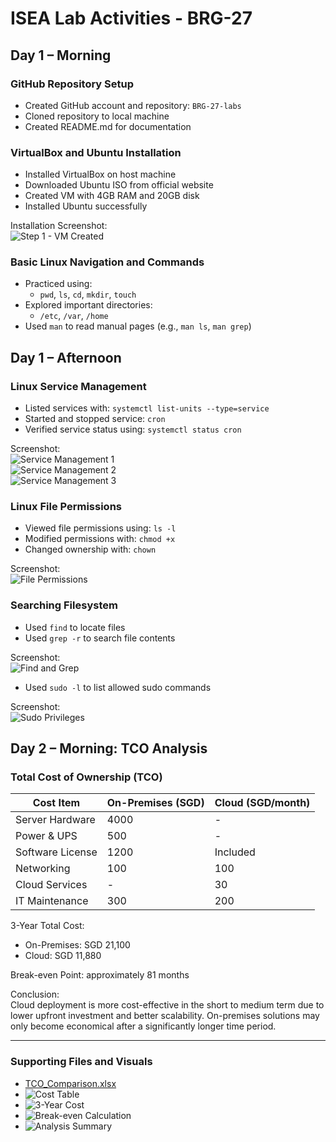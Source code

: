# ISEA Lab Activities - BRG-27

## Day 1 – Morning

### GitHub Repository Setup
- Created GitHub account and repository: `BRG-27-labs`
- Cloned repository to local machine
- Created README.md for documentation

### VirtualBox and Ubuntu Installation
- Installed VirtualBox on host machine
- Downloaded Ubuntu ISO from official website
- Created VM with 4GB RAM and 20GB disk
- Installed Ubuntu successfully

Installation Screenshot:  
![Step 1 - VM Created](screenshots/day1-install/step1-virtualbox-created.png)

### Basic Linux Navigation and Commands
- Practiced using:
  - `pwd`, `ls`, `cd`, `mkdir`, `touch`
- Explored important directories:
  - `/etc`, `/var`, `/home`
- Used `man` to read manual pages (e.g., `man ls`, `man grep`)

## Day 1 – Afternoon

### Linux Service Management
- Listed services with: `systemctl list-units --type=service`
- Started and stopped service: `cron`
- Verified service status using: `systemctl status cron`

Screenshot:  
![Service Management 1](screenshots/day1-install/step1-service-list1.png)  
![Service Management 2](screenshots/day1-install/step1-service-list2.png)  
![Service Management 3](screenshots/day1-install/step1-service-list3.png)

### Linux File Permissions
- Viewed file permissions using: `ls -l`
- Modified permissions with: `chmod +x`
- Changed ownership with: `chown`

Screenshot:  
![File Permissions](screenshots/day1-install/step2-permission-change.png)

### Searching Filesystem
- Used `find` to locate files
- Used `grep -r` to search file contents

Screenshot:  
![Find and Grep](screenshots/day1-install/step3-find-and-grep.png)



- Used `sudo -l` to list allowed sudo commands

Screenshot:  
![Sudo Privileges](screenshots/day2-afternoon/step3-sudo-check.png)
## Day 2 – Morning: TCO Analysis

### Total Cost of Ownership (TCO)

| Cost Item         | On-Premises (SGD) | Cloud (SGD/month) |
|-------------------|-------------------|-------------------|
| Server Hardware   | 4000              | -                 |
| Power & UPS       | 500               | -                 |
| Software License  | 1200              | Included          |
| Networking        | 100               | 100               |
| Cloud Services    | -                 | 30                |
| IT Maintenance    | 300               | 200               |

3-Year Total Cost:
- On-Premises: SGD 21,100
- Cloud: SGD 11,880

Break-even Point: approximately 81 months

Conclusion:  
Cloud deployment is more cost-effective in the short to medium term due to lower upfront investment and better scalability. On-premises solutions may only become economical after a significantly longer time period.

---

### Supporting Files and Visuals

- [TCO_Comparison.xlsx](./TCO_Comparison.xlsx)
- ![Cost Table](./tco-01-cost-table.png)
- ![3-Year Cost](./tco-02-total-3year-cost.png)
- ![Break-even Calculation](./tco-03-break-even.png)
- ![Analysis Summary](./tco-04-analysis-summary.png)
